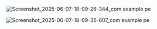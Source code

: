![Screenshot_2025-06-07-18-09-26-344_com example pe](https://github.com/user-attachments/assets/7fbd5d22-da38-4993-a7b7-f959c684a05b)

![Screenshot_2025-06-07-18-09-35-607_com example pe](https://github.com/user-attachments/assets/843eacd8-bad0-4180-867e-35e7f0710d93)
